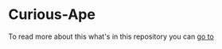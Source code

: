 # Curious-Ape

To read more about this what's in this repository you can [go to](https://danicos.me/portfolio/curious-ape)
